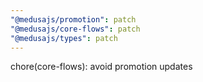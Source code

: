 ```yaml
---
"@medusajs/promotion": patch
"@medusajs/core-flows": patch
"@medusajs/types": patch
---
```


chore(core-flows): avoid promotion updates

